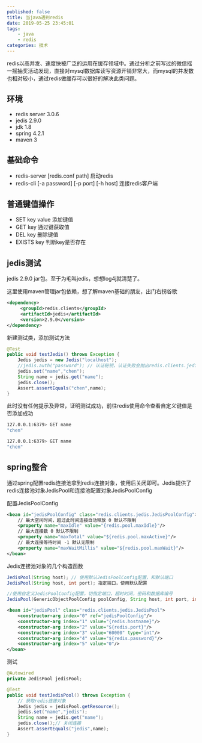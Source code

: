 ```yaml
---
published: false
title: 当java遇到redis
date: 2019-05-25 23:45:01
tags: 
    - java
    - redis
categories: 技术
---
```

redis以高并发、速度快被广泛的运用在缓存领域中。通过分析之前写过的微信摇一摇抽奖活动发现，直接对mysql数据库读写资源开销非常大，而mysql的并发数也相对较小，通过redis做缓存可以很好的解决此类问题。

<!--more-->

## 环境
- redis server 3.0.6
- jedis 2.9.0
- jdk 1.8
- spring 4.2.1
- maven 3

## 基础命令
- redis-server [redis.conf path] 启动redis
- redis-cli [-a password] [-p port] [-h host] 连接redis客户端

## 普通键值操作
- SET key value  添加键值
- GET key  通过键获取值
- DEL key 删除键值
- EXISTS key 判断key是否存在

## jedis测试
jedis 2.9.0 jar包。至于为毛叫jedis，想想log4j就清楚了。

这里使用maven管理jar包依赖，想了解maven基础的朋友，出门右拐谷歌

```xml
<dependency>
     <groupId>redis.clients</groupId>
     <artifactId>jedis</artifactId>
     <version>2.9.0</version>
</dependency>
```

新建测试类，添加测试方法

```java
@Test
public void testJedis() throws Exception {
    Jedis jedis = new Jedis("localhost");
    //jedis.auth("password"); // 认证秘钥，认证失败会抛出redis.clients.jedis.exceptions.JedisDataException: ERR invalid password异常
    jedis.set("name","chen");
    String name = jedis.get("name");
    jedis.close();
    Assert.assertEquals("chen",name);
}
```

此时没有任何提示及异常，证明测试成功，前往redis使用命令查看自定义键值是否添加成功
```bash
127.0.0.1:6379> GET name
"chen"

127.0.0.1:6379> GET name
"chen"
```
## spring整合
通过spring配置redis连接池拿到redis连接对象，使用后关闭即可。Jedis提供了redis连接池对象JedisPool和连接池配置对象JedisPoolConfig

配置JedisPoolConfig

```xml
<bean id="jedisPoolConfig" class="redis.clients.jedis.JedisPoolConfig">
    // 最大空闲时间，超过此时间连接自动释放 0 默认不限制
    <property name="maxIdle" value="{redis.pool.maxIdle}"/>
    // 最大连接数 0 默认不限制
    <property name="maxTotal" value="${redis.pool.maxActive}"/>
    // 最大连接等待时间 -1 默认无限制
    <property name="maxWaitMillis" value="${redis.pool.maxWait}"/>
</bean>
```

Jedis连接池对象的几个构造函数

```java
JedisPool(String host); // 使用默认JedisPoolConfig配置，和默认端口
JedisPool(String host, int port); 指定端口，使用默认配置

//使用自定义JedisPoolConfig配置，切指定端口，超时时间，密码和数据库编号
JedisPool(GenericObjectPoolConfig poolConfig, String host, int port, int timeout, String password, int database)
```
```xml
<bean id="jedisPool" class="redis.clients.jedis.JedisPool">
    <constructor-arg index="0" ref="jedisPoolConfig"/>
    <constructor-arg index="1" value="{redis.hostname}"/>
    <constructor-arg index="2" value="${redis.port}"/>
    <constructor-arg index="3" value="60000" type="int"/>
    <constructor-arg index="4" value="${redis.password}"/>
    <constructor-arg index="5" value="0"/>
</bean>
```
测试

```java
@Autowired
private JedisPool jedisPool;

@Test
public void testJedisPool() throws Exception {
    // 获取redis连接对象
    Jedis jedis = jedisPool.getResource();
    jedis.set("name","jedis");
    String name = jedis.get("name");
    jedis.close();// 关闭连接
    Assert.assertEquals("jedis",name);
}
```
